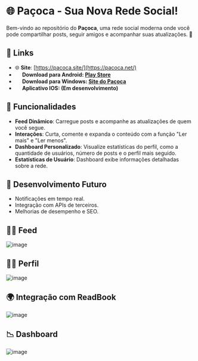 # 🌐 **Paçoca** - Sua Nova Rede Social!

Bem-vindo ao repositório do **Paçoca**, uma rede social moderna onde você pode compartilhar posts, seguir amigos e acompanhar suas atualizações. 🚀

## 🔗 **Links**
- 🌐 **Site**: [https://pacoca.site/](https://pacoca.net/)
- <img height="15px" src="https://cdn.jsdelivr.net/gh/devicons/devicon@latest/icons/android/android-original.svg" /> **Download para Android: [Play Store](https://play.google.com/store/apps/details?id=com.joaoalves.pacoca)**
- <img height="15px" src="https://cdn.jsdelivr.net/gh/devicons/devicon@latest/icons/windows11/windows11-original.svg" />  **Download para Windows: [Site do Paçoca](https://pacoca.net/download)**
- <img height="15px" src="https://cdn.jsdelivr.net/gh/devicons/devicon@latest/icons/apple/apple-original.svg" /> **Aplicativo IOS: (Em desenvolvimento)**

## 📸 **Funcionalidades**
- **Feed Dinâmico**: Carregue posts e acompanhe as atualizações de quem você segue.
- **Interações**: Curta, comente e expanda o conteúdo com a função "Ler mais" e "Ler menos".
- **Dashboard Personalizado**: Visualize estatísticas do perfil, como a quantidade de usuários, número de posts e o perfil mais seguido.
  <!-- - **Autenticação e Permissões**: Rota protegida por *Gate* para exclusão de posts.*/ -->
- **Estatísticas de Usuário**: Dashboard exibe informações detalhadas sobre a rede.

## 🚧 **Desenvolvimento Futuro**

- Notificações em tempo real.
- Integração com APIs de terceiros.
- Melhorias de desempenho e SEO.

<!--
## 🚀 **Tecnologias Utilizadas**
- **Laravel**: Backend robusto e escalável.
- **PHP**: Implementação pura para algumas funcionalidades.
- **MySQL**: Banco de dados eficiente para armazenamento de informações.
- **JavaScript**: Interações dinâmicas no frontend.
- **Axios**: Para requisições HTTP no frontend.
-->

## 🧑‍💻 **Feed**
![image](https://github.com/user-attachments/assets/4cf4dfbb-7609-4da7-a1cc-36f6f2b5f6cd)

## 🙅‍♀️ **Perfil**
![image](https://github.com/user-attachments/assets/f83f5cff-b9ea-4776-acbb-f27e0116b71a)

## 🌍 **Integração com ReadBook**
![image](https://github.com/user-attachments/assets/4088e919-8261-47d7-b097-56fe5983e2f1)


## 📉 **Dashboard**
![image](https://github.com/user-attachments/assets/9847faeb-77ba-497f-ac95-7a5a68beb9fd)
